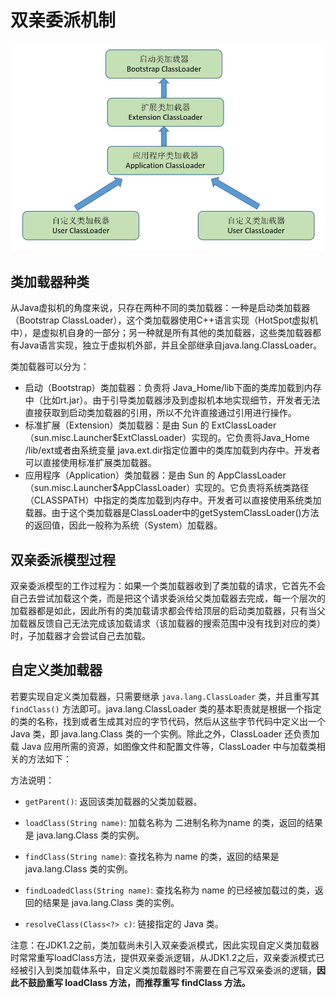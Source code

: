 # 双亲委派机制

![双亲委派机制](./images/1.png '双亲委派机制')

## 类加载器种类

从Java虚拟机的角度来说，只存在两种不同的类加载器：一种是启动类加载器（Bootstrap ClassLoader），这个类加载器使用C++语言实现（HotSpot虚拟机中），是虚拟机自身的一部分；另一种就是所有其他的类加载器，这些类加载器都有Java语言实现，独立于虚拟机外部，并且全部继承自java.lang.ClassLoader。

类加载器可以分为：

- 启动（Bootstrap）类加载器：负责将 Java_Home/lib下面的类库加载到内存中（比如rt.jar）。由于引导类加载器涉及到虚拟机本地实现细节，开发者无法直接获取到启动类加载器的引用，所以不允许直接通过引用进行操作。
- 标准扩展（Extension）类加载器：是由 Sun 的 ExtClassLoader（sun.misc.Launcher$ExtClassLoader）实现的。它负责将Java_Home /lib/ext或者由系统变量 java.ext.dir指定位置中的类库加载到内存中。开发者可以直接使用标准扩展类加载器。
- 应用程序（Application）类加载器：是由 Sun 的 AppClassLoader（sun.misc.Launcher$AppClassLoader）实现的。它负责将系统类路径（CLASSPATH）中指定的类库加载到内存中。开发者可以直接使用系统类加载器。由于这个类加载器是ClassLoader中的getSystemClassLoader()方法的返回值，因此一般称为系统（System）加载器。

## 双亲委派模型过程

双亲委派模型的工作过程为：如果一个类加载器收到了类加载的请求，它首先不会自己去尝试加载这个类，而是把这个请求委派给父类加载器去完成，每一个层次的加载器都是如此，因此所有的类加载请求都会传给顶层的启动类加载器，只有当父加载器反馈自己无法完成该加载请求（该加载器的搜索范围中没有找到对应的类）时，子加载器才会尝试自己去加载。

## 自定义类加载器

若要实现自定义类加载器，只需要继承 ```java.lang.ClassLoader``` 类，并且重写其 ```findClass()``` 方法即可。java.lang.ClassLoader 类的基本职责就是根据一个指定的类的名称，找到或者生成其对应的字节代码，然后从这些字节代码中定义出一个 Java 类，即 java.lang.Class 类的一个实例。除此之外，ClassLoader 还负责加载 Java 应用所需的资源，如图像文件和配置文件等，ClassLoader 中与加载类相关的方法如下：

方法说明：

- ```getParent()```: 返回该类加载器的父类加载器。

- ```loadClass(String name)```: 加载名称为 二进制名称为name 的类，返回的结果是 java.lang.Class 类的实例。

- ```findClass(String name)```: 查找名称为 name 的类，返回的结果是 java.lang.Class 类的实例。

- ```findLoadedClass(String name)```: 查找名称为 name 的已经被加载过的类，返回的结果是 java.lang.Class 类的实例。

- ```resolveClass(Class<?> c)```: 链接指定的 Java 类。

注意：在JDK1.2之前，类加载尚未引入双亲委派模式，因此实现自定义类加载器时常常重写loadClass方法，提供双亲委派逻辑，从JDK1.2之后，双亲委派模式已经被引入到类加载体系中，自定义类加载器时不需要在自己写双亲委派的逻辑，**因此不鼓励重写 loadClass 方法，而推荐重写 findClass 方法。**
